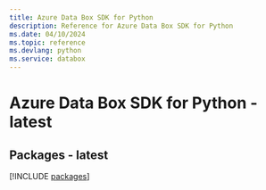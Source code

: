 ```yaml
---
title: Azure Data Box SDK for Python
description: Reference for Azure Data Box SDK for Python
ms.date: 04/10/2024
ms.topic: reference
ms.devlang: python
ms.service: databox
---
```

# Azure Data Box SDK for Python - latest
## Packages - latest
[!INCLUDE [packages](data-box-index.md)]